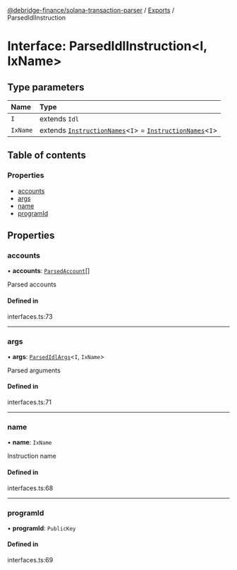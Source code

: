 [@debridge-finance/solana-transaction-parser](../README.md) / [Exports](../modules.md) / ParsedIdlInstruction

# Interface: ParsedIdlInstruction<I, IxName\>

## Type parameters

| Name | Type |
| :------ | :------ |
| `I` | extends `Idl` |
| `IxName` | extends [`InstructionNames`](../modules.md#instructionnames)<`I`\> = [`InstructionNames`](../modules.md#instructionnames)<`I`\> |

## Table of contents

### Properties

- [accounts](ParsedIdlInstruction.md#accounts)
- [args](ParsedIdlInstruction.md#args)
- [name](ParsedIdlInstruction.md#name)
- [programId](ParsedIdlInstruction.md#programid)

## Properties

### accounts

• **accounts**: [`ParsedAccount`](ParsedAccount.md)[]

Parsed accounts

#### Defined in

interfaces.ts:73

___

### args

• **args**: [`ParsedIdlArgs`](../modules.md#parsedidlargs)<`I`, `IxName`\>

Parsed arguments

#### Defined in

interfaces.ts:71

___

### name

• **name**: `IxName`

Instruction name

#### Defined in

interfaces.ts:68

___

### programId

• **programId**: `PublicKey`

#### Defined in

interfaces.ts:69

